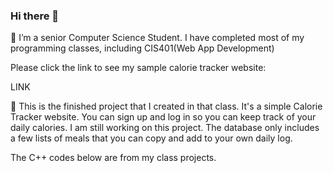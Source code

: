 ### Hi there 👋

🌱 I’m a senior Computer Science Student. I have completed most of my programming classes, including CIS401(Web App Development)

Please click the link to see my sample calorie tracker website:

LINK

👯  This is the finished project that I created in that class. It's a simple Calorie Tracker website.
      You can sign up and log in so you can keep track of your daily calories. I am still working on this project.
      The database only includes a few lists of meals that you can copy and add to your own daily log. 


The C++ codes below are from my class projects. 

<!--
**Julius-Megan/Julius-Megan** is a ✨ _special_ ✨ repository because its `README.md` (this file) appears on your GitHub profile.


- 🔭 I’m currently working on ...
- 🌱 I’m a senior Computer Science Student. I have completed most of my programming classes including CIS401(Web App Development)
- 👯  This is the finished project that I created in that class. It's a simple Calorie Tracker website.
      You can sign up and log in so you can keep track of your daily calories. I am still working on this project.
      The database only includes a few lists of meals that you can copy and add to your own daily log. 

      
- 📫 How to reach me: 808-548-1004
-->

